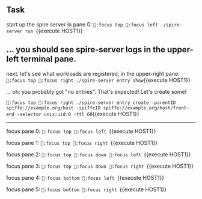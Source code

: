 ## Task


start up the spire server in pane 0:
`:focus top
:focus left
./spire-server run
`{{execute HOST1}}


... you should see spire-server logs in the upper-left terminal pane.
----

next:  let's see what workloads are registered, in the upper-right pane:
`:focus top
:focus right
./spire-server entry show`{{execute HOST1}}

... oh:  you probably got "no entries".  That's expected!
Let's create some!

`:focus top
:focus right
./spire-server entry create -parentID spiffe://example.org/host -spiffeID spiffe://example.org/host/front-end -selector unix:uid:0 -ttl 60`{{execute HOST1}}


------


focus pane 0:
`:focus top
:focus left
`{{execute HOST1}}

focus pane 1:
`:focus top
:focus right
`{{execute HOST1}}

focus pane 2:
`:focus top
:focus down
:focus left
`{{execute HOST1}}

focus pane 3:
`:focus top
:focus down
:focus right
`{{execute HOST1}}

focus pane 4:
`:focus bottom
:focus left
`{{execute HOST1}}

focus pane 5:
`:focus bottom
:focus right
`{{execute HOST1}}



